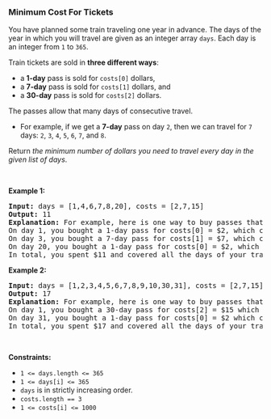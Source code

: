 
<h3>Minimum Cost For Tickets</h3>
<div><p>You have planned some train traveling one year in advance. The days of the year in which you will travel are given as an integer array <code>days</code>. Each day is an integer from <code>1</code> to <code>365</code>.</p>
<p>Train tickets are sold in <strong>three different ways</strong>:</p>
<ul>
<li>a <strong>1-day</strong> pass is sold for <code>costs[0]</code> dollars,</li>
<li>a <strong>7-day</strong> pass is sold for <code>costs[1]</code> dollars, and</li>
<li>a <strong>30-day</strong> pass is sold for <code>costs[2]</code> dollars.</li>
</ul>
<p>The passes allow that many days of consecutive travel.</p>
<ul>
<li>For example, if we get a <strong>7-day</strong> pass on day <code>2</code>, then we can travel for <code>7</code> days: <code>2</code>, <code>3</code>, <code>4</code>, <code>5</code>, <code>6</code>, <code>7</code>, and <code>8</code>.</li>
</ul>
<p>Return <em>the minimum number of dollars you need to travel every day in the given list of days</em>.</p>
<p> </p>
<p><strong>Example 1:</strong></p>
<pre><strong>Input:</strong> days = [1,4,6,7,8,20], costs = [2,7,15]
<strong>Output:</strong> 11
<strong>Explanation:</strong> For example, here is one way to buy passes that lets you travel your travel plan:
On day 1, you bought a 1-day pass for costs[0] = $2, which covered day 1.
On day 3, you bought a 7-day pass for costs[1] = $7, which covered days 3, 4, ..., 9.
On day 20, you bought a 1-day pass for costs[0] = $2, which covered day 20.
In total, you spent $11 and covered all the days of your travel.
</pre>
<p><strong>Example 2:</strong></p>
<pre><strong>Input:</strong> days = [1,2,3,4,5,6,7,8,9,10,30,31], costs = [2,7,15]
<strong>Output:</strong> 17
<strong>Explanation:</strong> For example, here is one way to buy passes that lets you travel your travel plan:
On day 1, you bought a 30-day pass for costs[2] = $15 which covered days 1, 2, ..., 30.
On day 31, you bought a 1-day pass for costs[0] = $2 which covered day 31.
In total, you spent $17 and covered all the days of your travel.
</pre>
<p> </p>
<p><strong>Constraints:</strong></p>
<ul>
<li><code>1 &lt;= days.length &lt;= 365</code></li>
<li><code>1 &lt;= days[i] &lt;= 365</code></li>
<li><code>days</code> is in strictly increasing order.</li>
<li><code>costs.length == 3</code></li>
<li><code>1 &lt;= costs[i] &lt;= 1000</code></li>
</ul>
</div>
